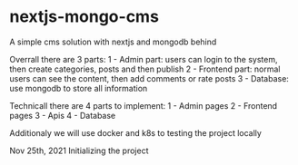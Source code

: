 # nextjs-mongo-cms
A simple cms solution with nextjs and mongodb behind

Overrall there are 3 parts:
1 - Admin part: users can login to the system, then create categories, posts and then publish
2 - Frontend part: normal users can see the content, then add comments or rate posts
3 - Database: use mongodb to store all information

Technicall there are 4 parts to implement:
1 - Admin pages
2 - Frontend pages
3 - Apis
4 - Database

Additionaly we will use docker and k8s to testing the project locally

Nov 25th, 2021
Initializing the project
